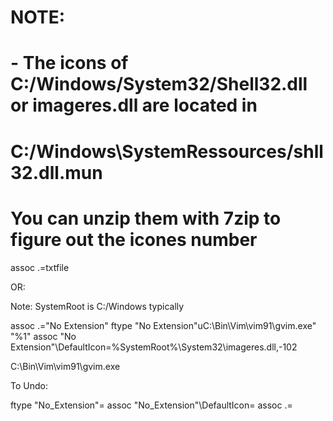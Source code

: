 # NOTE: 
# - The icons of C:/Windows/System32/Shell32.dll or imageres.dll are located in 
#  C:/Windows\SystemRessources/shll32.dll.mun  
# You can unzip them with 7zip to figure out the icones number
 

assoc .=txtfile



OR:

Note: SystemRoot is C:/Windows typically

assoc .="No Extension"
ftype "No Extension"uC:\Bin\Vim\vim91\gvim.exe" "%1"
assoc "No Extension"\DefaultIcon=%SystemRoot%\System32\imageres.dll,-102

C:\Bin\Vim\vim91\gvim.exe

To Undo:

ftype "No_Extension"=
assoc "No_Extension"\DefaultIcon=
assoc .=

